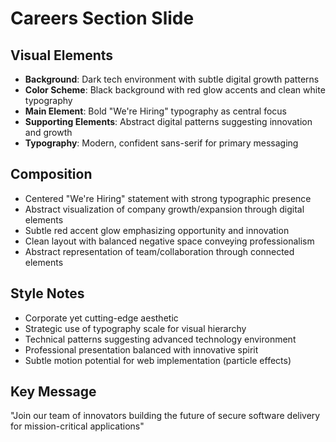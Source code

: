 # Careers Section Slide

## Visual Elements
- **Background**: Dark tech environment with subtle digital growth patterns
- **Color Scheme**: Black background with red glow accents and clean white typography
- **Main Element**: Bold "We're Hiring" typography as central focus
- **Supporting Elements**: Abstract digital patterns suggesting innovation and growth
- **Typography**: Modern, confident sans-serif for primary messaging

## Composition
- Centered "We're Hiring" statement with strong typographic presence
- Abstract visualization of company growth/expansion through digital elements
- Subtle red accent glow emphasizing opportunity and innovation
- Clean layout with balanced negative space conveying professionalism
- Abstract representation of team/collaboration through connected elements

## Style Notes
- Corporate yet cutting-edge aesthetic
- Strategic use of typography scale for visual hierarchy
- Technical patterns suggesting advanced technology environment
- Professional presentation balanced with innovative spirit
- Subtle motion potential for web implementation (particle effects)

## Key Message
"Join our team of innovators building the future of secure software delivery for mission-critical applications" 